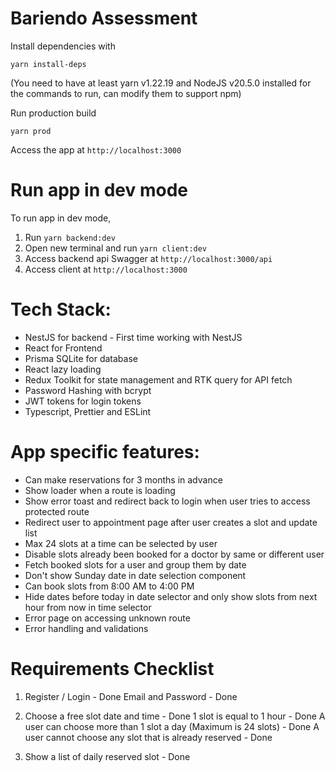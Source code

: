 # Bariendo Assessment

Install dependencies with

`yarn install-deps`

(You need to have at least yarn v1.22.19 and NodeJS v20.5.0 installed for the commands to run, can modify them to support npm)

Run production build

`yarn prod`

Access the app at `http://localhost:3000`

# Run app in dev mode

To run app in dev mode,

1. Run `yarn backend:dev`
2. Open new terminal and run `yarn client:dev`
3. Access backend api Swagger at `http://localhost:3000/api`
4. Access client at `http://localhost:3000`

# Tech Stack:

- NestJS for backend - First time working with NestJS
- React for Frontend
- Prisma SQLite for database
- React lazy loading
- Redux Toolkit for state management and RTK query for API fetch
- Password Hashing with bcrypt
- JWT tokens for login tokens
- Typescript, Prettier and ESLint

# App specific features:

- Can make reservations for 3 months in advance
- Show loader when a route is loading
- Show error toast and redirect back to login when user tries to access protected route
- Redirect user to appointment page after user creates a slot and update list
- Max 24 slots at a time can be selected by user
- Disable slots already been booked for a doctor by same or different user
- Fetch booked slots for a user and group them by date
- Don't show Sunday date in date selection component
- Can book slots from 8:00 AM to 4:00 PM
- Hide dates before today in date selector and only show slots from next hour from now in time selector
- Error page on accessing unknown route
- Error handling and validations

# Requirements Checklist

1. Register / Login - Done
   Email and Password - Done

2. Choose a free slot date and time - Done
   1 slot is equal to 1 hour - Done
   A user can choose more than 1 slot a day (Maximum is 24 slots) - Done
   A user cannot choose any slot that is already reserved - Done

3. Show a list of daily reserved slot - Done
